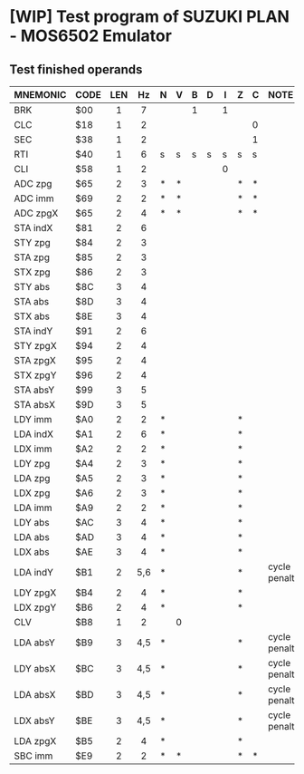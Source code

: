 # [WIP] Test program of SUZUKI PLAN - MOS6502 Emulator

## Test finished operands

|MNEMONIC|CODE|LEN|Hz   |N|V|B|D|I|Z|C|NOTE|
|--------|----|:-:|:---:|-|-|-|-|-|-|-|:-|
|BRK     |$00 |1  |7    | | |1| |1| | ||
|CLC     |$18 |1  |2    | | | | | | |0||
|SEC     |$38 |1  |2    | | | | | | |1||
|RTI     |$40 |1  |6    |s|s|s|s|s|s|s||
|CLI     |$58 |1  |2    | | | | |0| | ||
|ADC zpg |$65 |2  |3    |*|*| | | |*|*||
|ADC imm |$69 |2  |2    |*|*| | | |*|*||
|ADC zpgX|$65 |2  |4    |*|*| | | |*|*||
|STA indX|$81 |2  |6    | | | | | | | ||
|STY zpg |$84 |2  |3    | | | | | | | ||
|STA zpg |$85 |2  |3    | | | | | | | ||
|STX zpg |$86 |2  |3    | | | | | | | ||
|STY abs |$8C |3  |4    | | | | | | | ||
|STA abs |$8D |3  |4    | | | | | | | ||
|STX abs |$8E |3  |4    | | | | | | | ||
|STA indY|$91 |2  |6    | | | | | | | ||
|STY zpgX|$94 |2  |4    | | | | | | | ||
|STA zpgX|$95 |2  |4    | | | | | | | ||
|STX zpgY|$96 |2  |4    | | | | | | | ||
|STA absY|$99 |3  |5    | | | | | | | ||
|STA absX|$9D |3  |5    | | | | | | | ||
|LDY imm |$A0 |2  |2    |*| | | | |*| ||
|LDA indX|$A1 |2  |6    |*| | | | |*| ||
|LDX imm |$A2 |2  |2    |*| | | | |*| ||
|LDY zpg |$A4 |2  |3    |*| | | | |*| ||
|LDA zpg |$A5 |2  |3    |*| | | | |*| ||
|LDX zpg |$A6 |2  |3    |*| | | | |*| ||
|LDA imm |$A9 |2  |2    |*| | | | |*| ||
|LDY abs |$AC |3  |4    |*| | | | |*| ||
|LDA abs |$AD |3  |4    |*| | | | |*| ||
|LDX abs |$AE |3  |4    |*| | | | |*| ||
|LDA indY|$B1 |2  |5,6  |*| | | | |*| |cycle penalty|
|LDY zpgX|$B4 |2  |4    |*| | | | |*| ||
|LDX zpgY|$B6 |2  |4    |*| | | | |*| ||
|CLV     |$B8 |1  |2    | |0| | | | | ||
|LDA absY|$B9 |3  |4,5  |*| | | | |*| |cycle penalty|
|LDY absX|$BC |3  |4,5  |*| | | | |*| |cycle penalty|
|LDA absX|$BD |3  |4,5  |*| | | | |*| |cycle penalty|
|LDX absY|$BE |3  |4,5  |*| | | | |*| |cycle penalty|
|LDA zpgX|$B5 |2  |4    |*| | | | |*| ||
|SBC imm |$E9 |2  |2    |*|*| | | |*|*||
